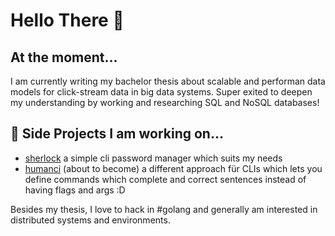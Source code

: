# Hello There 🖖

## At the moment...
I am currently writing my bachelor thesis about scalable and performan data models for click-stream data in big data systems. Super exited to deepen my understanding by working and researching SQL and NoSQL databases!

## 🔭 Side Projects I am working on...

- [sherlock](https://github.com/KonstantinGasser/sherlock) a simple cli password manager which suits my needs
- [humanci](https://github.com/KonstantinGasser/humanci) (about to become) a different approach für CLIs which lets you define commands which complete and correct sentences instead of having flags and args :D

Besides my thesis, I love to hack in #golang and generally am interested in distributed systems and environments.
<!--
## What I am up to right now 
Currently writing my bachelor theses about clickstream platforms and am therefore building one.
Part of the theses will talk about how to scale application in the cloud. Another part is about how to utilize big-data frameworks like Flink to make real time analyse. [this-is-the-state-of-it](https://github.com/KonstantinGasser/clickstream)
[![Anurag's GitHub stats](https://github-readme-stats.vercel.app/api?username=KonstantinGasser&show_icons=true&theme=dark)] (https://github.com/anuraghazra/github-readme-stats)
[![Top Langs](https://github-readme-stats.vercel.app/api/top-langs/?username=KonstantinGasser&layout=compact&theme=dark)](https://github.com/anuraghazra/github-readme-stats)

**KonstantinGasser/KonstantinGasser** is a ✨ _special_ ✨ repository because its `README.md` (this file) appears on your GitHub profile.

Here are some ideas to get you started:

- 🔭 I’m currently working on ...
- 🌱 I’m currently learning ...
- 👯 I’m looking to collaborate on ...
- 🤔 I’m looking for help with ...
- 💬 Ask me about ...
- 📫 How to reach me: ...
- 😄 Pronouns: ...
- ⚡ Fun fact: ...
-->
